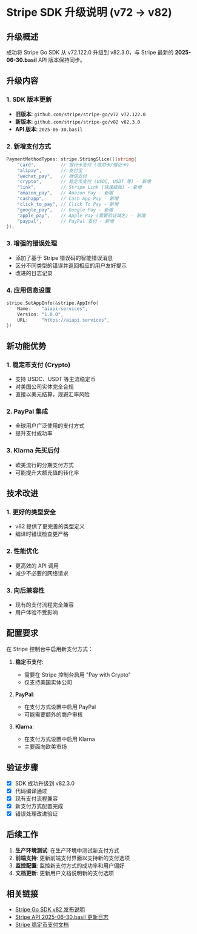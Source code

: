 # Stripe SDK 升级说明 (v72 → v82)

## 升级概述

成功将 Stripe Go SDK 从 v72.122.0 升级到 v82.3.0，与 Stripe 最新的 **2025-06-30.basil** API 版本保持同步。

## 升级内容

### 1. SDK 版本更新

- **旧版本**: `github.com/stripe/stripe-go/v72 v72.122.0`
- **新版本**: `github.com/stripe/stripe-go/v82 v82.3.0`
- **API 版本**: `2025-06-30.basil`

### 2. 新增支付方式

```go
PaymentMethodTypes: stripe.StringSlice([]string{
    "card",         // 银行卡支付 (信用卡/借记卡)
    "alipay",       // 支付宝
    "wechat_pay",   // 微信支付
    "crypto",       // 稳定币支付 (USDC, USDT 等) - 新增
    "link",         // Stripe Link (快速结账) - 新增
    "amazon_pay",   // Amazon Pay - 新增
    "cashapp",      // Cash App Pay - 新增
    "click_to_pay", // Click To Pay - 新增
    "google_pay",   // Google Pay - 新增
    "apple_pay",    // Apple Pay (需要验证域名) - 新增
    "paypal",       // PayPal 支付 - 新增
}),
```

### 3. 增强的错误处理

- 添加了基于 Stripe 错误码的智能错误消息
- 区分不同类型的错误并返回相应的用户友好提示
- 改进的日志记录

### 4. 应用信息设置

```go
stripe.SetAppInfo(&stripe.AppInfo{
    Name:    "aiapi-services",
    Version: "1.0.0",
    URL:     "https://aiapi.services",
})
```

## 新功能优势

### 1. 稳定币支付 (Crypto)

- 支持 USDC、USDT 等主流稳定币
- 对美国公司实体完全合规
- 直接以美元结算，规避汇率风险

### 2. PayPal 集成

- 全球用户广泛使用的支付方式
- 提升支付成功率

### 3. Klarna 先买后付

- 欧美流行的分期支付方式
- 可能提升大额充值的转化率

## 技术改进

### 1. 更好的类型安全

- v82 提供了更完善的类型定义
- 编译时错误检查更严格

### 2. 性能优化

- 更高效的 API 调用
- 减少不必要的网络请求

### 3. 向后兼容性

- 现有的支付流程完全兼容
- 用户体验不受影响

## 配置要求

在 Stripe 控制台中启用新支付方式：

1. **稳定币支付**:

   - 需要在 Stripe 控制台启用 "Pay with Crypto"
   - 仅支持美国实体公司

2. **PayPal**:

   - 在支付方式设置中启用 PayPal
   - 可能需要额外的商户审核

3. **Klarna**:
   - 在支付方式设置中启用 Klarna
   - 主要面向欧美市场

## 验证步骤

- [x] SDK 成功升级到 v82.3.0
- [x] 代码编译通过
- [x] 现有支付流程兼容
- [x] 新支付方式配置完成
- [x] 错误处理改进验证

## 后续工作

1. **生产环境测试**: 在生产环境中测试新支付方式
2. **前端支持**: 更新前端支付界面以支持新的支付选项
3. **监控配置**: 监控新支付方式的成功率和用户偏好
4. **文档更新**: 更新用户文档说明新的支付选项

## 相关链接

- [Stripe Go SDK v82 发布说明](https://github.com/stripe/stripe-go/releases)
- [Stripe API 2025-06-30.basil 更新日志](https://docs.stripe.com/changelog/basil)
- [Stripe 稳定币支付文档](https://docs.stripe.com/crypto)
